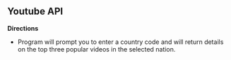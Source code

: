 ## Youtube API

**Directions**

* Program will prompt you to enter a country code and will return 
details on the top three popular videos in the selected nation.

